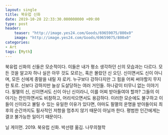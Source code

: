 ```yaml
---
layout: single
title: 북유럽 신화
date: 2019-10-28 22:33:30.000000000 +09:00
type: post
header:
    teaser: "http://image.yes24.com/Goods/69659075/800x0"
    image: "http://image.yes24.com/Goods/69659075/800x0"
categories:
- Art
tags: [Myth]
---
```


북유럽 신화의 신들은 모순적이다. 이들은 내가 평소 생각하던 신의 모습과는 다르다. 모든 것을 알고자 하나 실은 아무 것도 모르는, 혹은 몰랐던 신 오딘. 신이면서도 신이 아니며, 모든 신에게 종말을 내릴 자 로키. 누구보다 강하다지만 그 힘을 어찌 써야할지 무지한 토르. 신보다 강하지만 늘상 도살당하는 여러 거인들. 하나같이 터무니 없는 이야기다. 필멸의 신, 신이면서도 신이 아닌 신이라니, 이를 어찌 받아들여야 할까? 그들의 이야기는 잔인하면서도 비참하고, 어리석으면서도 용감하다. 이러한 모순에도 불구하고 이들이 신이라고 불릴 수 있는 유일한 이유가 있다면, 아마도 필멸의 운명을 받아들이되 최후의 순간까지도 필사적인 저항을 멈추지 않기 때문이 아닐까 한다. 평범한 인간에게는 결코 불가능한 일이기 때문이다. 

닐 게이먼. 2019. 북유럽 신화. 박선령 옮김. 나무의철학
